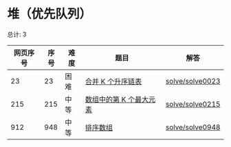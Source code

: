 # 堆（优先队列）

<!--- table -->

总计: 3

| 网页序号 | 序号 | 难度 | 题目                                                                                         | 解答                                  |
| -------- | ---- | ---- | -------------------------------------------------------------------------------------------- | ------------------------------------- |
| 23       | 23   | 困难 | [合并 K 个升序链表](https://leetcode-cn.com/problems/merge-k-sorted-lists/)                  | [solve/solve0023](../solve/solve0023) |
| 215      | 215  | 中等 | [数组中的第 K 个最大元素](https://leetcode-cn.com/problems/kth-largest-element-in-an-array/) | [solve/solve0215](../solve/solve0215) |
| 912      | 948  | 中等 | [排序数组](https://leetcode-cn.com/problems/sort-an-array/)                                  | [solve/solve0948](../solve/solve0948) |
